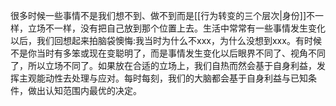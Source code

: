 很多时候一些事情不是我们想不到、做不到而是[[行为转变的三个层次|身份]]不一样，立场不一样，没有把自己放到那个位置上去。生活中常常有一些事情发生变化以后，我们回想起来拍脑袋懊悔:我当时为什么不xxx，为什么没想到xxx。有时候不是你当时有多笨或现在变聪明了，而是事情发生变化以后眼界不同了、视角不同了，所以立场不同了。如果放在合适的立场上，我们自热而然会基于自身利益，发挥主观能动性去处理与应对。每时每刻，我们的大脑都会基于自身利益与已知条件，做出认知范围内最优的决定。